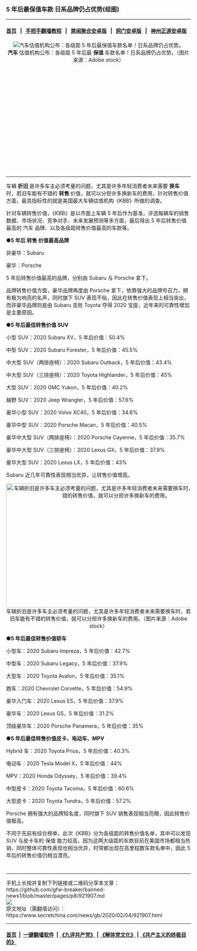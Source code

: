 ### 5 年后最保值车款 日系品牌仍占优势(组图)
------------------------

#### [首页](https://github.com/gfw-breaker/banned-news1/blob/master/README.md) &nbsp;&nbsp;|&nbsp;&nbsp; [手把手翻墙教程](https://github.com/gfw-breaker/guides/wiki) &nbsp;&nbsp;|&nbsp;&nbsp; [禁闻聚合安卓版](https://github.com/gfw-breaker/bn-android) &nbsp;&nbsp;|&nbsp;&nbsp; [网门安卓版](https://github.com/oGate2/oGate) &nbsp;&nbsp;|&nbsp;&nbsp; [神州正道安卓版](https://github.com/SzzdOgate/update) 



<div class="article_right" style="fone-color:#000">
 <p style="text-align:center">
  <img alt="汽车估值机构公布：各级距 5 年后最保值车款名单！日系品牌仍占优势。" src="https://img3.secretchina.com/pic/2020/2-4/p2619922a331740539-ss.jpg"/>
  <br>
   <strong>
    汽车
   </strong>
   估值机构公布：各级距 5 年后最
   <strong>
    保值
   </strong>
   车款名单！日系品牌仍占优势。（图片来源：Adobe stock）
   <span id="hideid" name="hideid" style="color:red;display:none;">
    <span href="https://www.secretchina.com">
    </span>
   </span>
  </br>
 </p>
 <div id="txt-mid1-t21-2017">
  <ins class="adsbygoogle" data-ad-client="ca-pub-1276641434651360" data-ad-slot="2451032099" style="display:inline-block;width:336px;height:280px">
  </ins>
  

---


  </div>
 </div>
 <p>
  车辆
  <strong>
   <span href="https://www.secretchina.com/news/gb/tag/折旧" target="_blank">
    折旧
   </span>
  </strong>
  是许多车主必须考量的问题，尤其是许多年轻消费者未来需要
  <strong>
   换车
  </strong>
  时，若旧车能有不错的
  <strong>
   转售
  </strong>
  价值，就可以分担许多换新车的费用，针对转售价值方面，最具指标性的就是美国最大车辆估值机构《KBB》所做的调查。
  <span id="hideid" name="hideid" style="color:red;display:none;">
   <span href="https://www.secretchina.com">
   </span>
  </span>
 </p>
 <p>
  针对车辆转售价值，《KBB》是以市面上车辆 5 年后作为基准，评选每辆车的销售数据、市场状况、竞争对手、未来发展预测等多方面，最后得出 5 年后转售价值最高的
  <span href="https://www.secretchina.com/news/gb/tag/汽车" target="_blank">
   汽车
  </span>
  品牌、以及各级距转售价值最高的车款等。
 </p>
 <p>
  <strong>
   ●5 年后
   <span href="https://www.secretchina.com/news/gb/tag/转售" target="_blank">
    转售
   </span>
   价值最高品牌
  </strong>
 </p>
 <p>
  非豪华：Subaru
 </p>
 <p>
  豪华：Porsche
 </p>
 <p>
  5 年后转售价值最高的品牌，分别由 Subaru 与 Porsche 拿下。
 </p>
 <p>
  品牌转售价值方面，豪华品牌再度由 Porsche 拿下，依靠强大的品牌号召力，拥有极为响亮的名声，同时旗下 SUV 表现不俗，因此在转售价值表现上相当突出，而非豪华品牌则是由 Subaru 击败 Toyota 夺得 2020 宝座，近年来的可靠性增加是主要原因。
 </p>
 <p>
  <strong>
   ●5 年后最佳转售价值 SUV
  </strong>
 </p>
 <p>
  小型 SUV：2020 Subaru XV，5 年后价值：50.4%
 </p>
 <p>
  中型 SUV：2020 Subaru Forester，5 年后价值：45.5%
 </p>
 <p>
  中大型 SUV（两排座椅）：2020 Subaru Outback，5 年后价值：43.4%
 </p>
 <p>
  中大型 SUV（三排座椅）：2020 Toyota Highlander，5 年后价值：45%
 </p>
 <p>
  大型 SUV：2020 GMC Yukon，5 年后价值：40.2%
 </p>
 <p>
  越野 SUV：2020 Jeep Wrangler，5 年后价值：57.6%
 </p>
 <p>
  豪华小型 SUV：2020 Volvo XC40，5 年后价值：34.6%
 </p>
 <p>
  豪华中型 SUV：2020 Porsche Macan，5 年后价值：40.5%
 </p>
 <p>
  豪华中大型 SUV（两排座椅）：2020 Porsche Cayenne，5 年后价值：35.7%
 </p>
 <p>
  豪华中大型 SUV（三排座椅）：2020 Lexus GX，5 年后价值：37.9%
 </p>
 <p>
  豪华大型 SUV：2020 Lexus LX，5 年后价值：43%
 </p>
 <center>
  <div style="max-width: 632px;height:180px; display: none; text-align: center; margin: 0 auto; overflow: hidden;overflow-x: hidden;">
   <div id="taboola-midarticle-thumbnails" style="max-width: 632px;height:180px;overflow: hidden;overflow-x: hidden;">
   </div>
  </div>
  <div>
   <ins class="adsbygoogle" data-ad-client="ca-pub-1276641434651360" data-ad-format="fluid" data-ad-layout="in-article" data-ad-slot="5164544770" style="display:block; text-align:center;">
   </ins>
  </div>
 </center>
 <p>
  Subaru 近几年可靠性表现相当优异，让转售价值增高。
 </p>
 <p style="text-align:center">
  <img alt="车辆折旧是许多车主必须考量的问题，尤其是许多年轻消费者未来需要换车时，若旧车能有不错的转售价值，就可以分担许多换新车的费用。" src="https://img3.secretchina.com/pic/2020/1-20/p2608371a423742784-ss.jpg" style="height:337px; width:600px"/>
  <br>
   车辆折旧是许多车主必须考量的问题，尤其是许多年轻消费者未来需要换车时，若旧车能有不错的转售价值，就可以分担许多换新车的费用。（图片来源：Adobe stock）
  </br>
 </p>
 <p>
  <strong>
   ●5 年后最佳转售价值轿车
  </strong>
 </p>
 <p>
  小型车：2020 Subaru Impreza，5 年后价值：42.7%
 </p>
 <p>
  中型车：2020 Subaru Legacy，5 年后价值：37.9%
 </p>
 <p>
  大型车：2020 Toyota Avalon，5 年后价值：35.1%
 </p>
 <center>
  <ins class="adsbygoogle" data-ad-client="ca-pub-1276641434651360" data-ad-format="fluid" data-ad-layout="in-article" data-ad-slot="3646767294" style="display:block; text-align:center;">
  </ins>
 </center>
 <p>
  跑车：2020 Chevrolet Corvette，5 年后价值：54.9%
 </p>
 <p>
  豪华入门车：2020 Lexus ES，5 年后价值：37.9%
 </p>
 <p>
  豪华车：2020 Lexus GS，5 年后价值：31.2%
 </p>
 <p>
  顶级豪华车：2020 Porsche Panamera，5 年后价值：35%
 </p>
 <p>
  <strong>
   ●5 年后最佳转售价值皮卡、电动车、MPV
  </strong>
 </p>
 <p>
  Hybrid 车：2020 Toyota Prius，5 年后价值：40.3%
 </p>
 <p>
  电动车：2020 Tesla Model X，5 年后价值：44%
 </p>
 <p>
  MPV：2020 Honda Odyssey，5 年后价值：39.4%
 </p>
 <p>
  中型皮卡：2020 Toyota Tacoma，5 年后价值：60.6%
 </p>
 <p>
  大型皮卡：2020 Toyota Tundra，5 年后价值：57.2%
 </p>
 <p>
  Porsche 拥有强大的品牌知名度，同时旗下 SUV 销售表现相当亮眼，因此转售价值极高。
 </p>
 <p>
  不同于先前有综合榜单，此次《KBB》分为各级距的转售价值名单，其中可以发现 SUV 与皮卡车的
  <span href="https://www.secretchina.com/news/gb/tag/保值" target="_blank">
   保值
  </span>
  能力较高，因为这两大级距的车款目前在美国市场都相当热销，同时整体可靠性表现也相当优异，时常都出现在高里程数车款名单中，因此 5 年后的转售价值仍相当漂亮。
  <center>
   <div>
    <div id="txt-mid2-t22-2017" style="display: block;  max-height: 351px;  overflow: hidden;">
     <div id="SC-21xxx">
     </div>
     <ins class="adsbygoogle" data-ad-client="ca-pub-1276641434651360" data-ad-format="auto" data-ad-slot="4301710469" data-full-width-responsive="true" style="display:block">
     </ins>
    </div>
   </div>
  </center>
  <div style="padding-top:12px;">
  </div>
 </p>
</div>

<hr/>
手机上长按并复制下列链接或二维码分享本文章：<br/>
https://github.com/gfw-breaker/banned-news1/blob/master/pages/p8/921907.md <br/>
<a href='https://github.com/gfw-breaker/banned-news1/blob/master/pages/p8/921907.md'><img src='https://github.com/gfw-breaker/banned-news1/blob/master/pages/p8/921907.md.png'/></a> <br/>
原文地址（需翻墙访问）：https://www.secretchina.com/news/gb/2020/02/04/921907.html


------------------------
#### [首页](https://github.com/gfw-breaker/banned-news1/blob/master/README.md) &nbsp;|&nbsp; [一键翻墙软件](https://github.com/gfw-breaker/nogfw/blob/master/README.md) &nbsp;| [《九评共产党》](https://github.com/gfw-breaker/9ping.md/blob/master/README.md#九评之一评共产党是什么) | [《解体党文化》](https://github.com/gfw-breaker/jtdwh.md/blob/master/README.md) | [《共产主义的终极目的》](https://github.com/gfw-breaker/gczydzjmd.md/blob/master/README.md)


<img src='http://gfw-breaker.win/banned-news/pages/p8/921907.md' width='0px' height='0px'/>